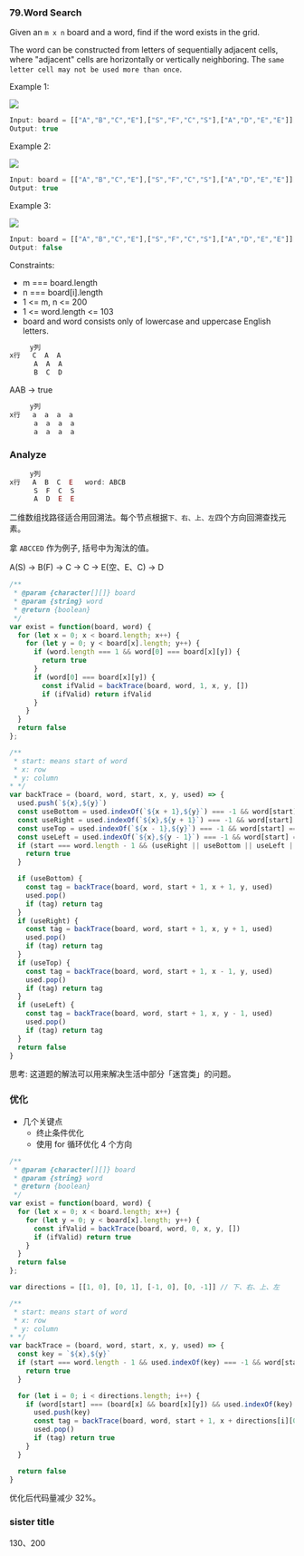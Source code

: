 <!--
abbrlink: 8yspgf2t
-->

### 79.Word Search

Given an `m x n` board and a word, find if the word exists in the grid.

The word can be constructed from letters of sequentially adjacent cells, where "adjacent" cells are horizontally or vertically neighboring. The `same letter cell may not be used more than once`.

Example 1:

![](https://assets.leetcode.com/uploads/2020/11/04/word2.jpg)

```js
Input: board = [["A","B","C","E"],["S","F","C","S"],["A","D","E","E"]], word = "ABCCED"
Output: true
```

Example 2:

![](https://assets.leetcode.com/uploads/2020/11/04/word-1.jpg)

```js
Input: board = [["A","B","C","E"],["S","F","C","S"],["A","D","E","E"]], word = "SEE"
Output: true
```

Example 3:

![](https://assets.leetcode.com/uploads/2020/10/15/word3.jpg)

```js
Input: board = [["A","B","C","E"],["S","F","C","S"],["A","D","E","E"]], word = "ABCB"
Output: false
```

Constraints:

* m === board.length
* n === board[i].length
* 1 <= m, n <= 200
* 1 <= word.length <= 103
* board and word consists only of lowercase and uppercase English letters.

```js
     y列
x行   C  A  A
      A  A  A
      B  C  D
```

AAB -> true

```js
     y列
x行   a  a  a  a
      a  a  a  a
      a  a  a  a
```

### Analyze

```js
     y列
x行   A  B  C  E   word: ABCB
      S  F  C  S
      A  D  E  E
```

二维数组找路径适合用回溯法。每个节点根据`下、右、上、左`四个方向回溯查找元素。

拿 `ABCCED` 作为例子, 括号中为淘汰的值。

A(S) -> B(F) -> C -> C -> E(空、E、C) -> D

```js
/**
 * @param {character[][]} board
 * @param {string} word
 * @return {boolean}
 */
var exist = function(board, word) {
  for (let x = 0; x < board.length; x++) {
    for (let y = 0; y < board[x].length; y++) {
      if (word.length === 1 && word[0] === board[x][y]) {
        return true
      }
      if (word[0] === board[x][y]) {
        const ifValid = backTrace(board, word, 1, x, y, [])
        if (ifValid) return ifValid
      }
    }
  }
  return false
};

/**
 * start: means start of word
 * x: row
 * y: column
* */
var backTrace = (board, word, start, x, y, used) => {
  used.push(`${x},${y}`)
  const useBottom = used.indexOf(`${x + 1},${y}`) === -1 && word[start] === (board[x + 1] && board[x + 1][y])
  const useRight = used.indexOf(`${x},${y + 1}`) === -1 && word[start] === (board[x] && board[x][y + 1])
  const useTop = used.indexOf(`${x - 1},${y}`) === -1 && word[start] === (board[x - 1] && board[x - 1][y])
  const useLeft = used.indexOf(`${x},${y - 1}`) === -1 && word[start] === (board[x] && board[x][y - 1])
  if (start === word.length - 1 && (useRight || useBottom || useLeft || useTop)) {
    return true
  }

  if (useBottom) {
    const tag = backTrace(board, word, start + 1, x + 1, y, used)
    used.pop()
    if (tag) return tag
  }
  if (useRight) {
    const tag = backTrace(board, word, start + 1, x, y + 1, used)
    used.pop()
    if (tag) return tag
  }
  if (useTop) {
    const tag = backTrace(board, word, start + 1, x - 1, y, used)
    used.pop()
    if (tag) return tag
  }
  if (useLeft) {
    const tag = backTrace(board, word, start + 1, x, y - 1, used)
    used.pop()
    if (tag) return tag
  }
  return false
}
```

思考: 这道题的解法可以用来解决生活中部分「迷宫类」的问题。

### 优化

* 几个关键点
  * 终止条件优化
  * 使用 for 循环优化 4 个方向

```js
/**
 * @param {character[][]} board
 * @param {string} word
 * @return {boolean}
 */
var exist = function(board, word) {
  for (let x = 0; x < board.length; x++) {
    for (let y = 0; y < board[x].length; y++) {
      const ifValid = backTrace(board, word, 0, x, y, [])
      if (ifValid) return true
    }
  }
  return false
};

var directions = [[1, 0], [0, 1], [-1, 0], [0, -1]] // 下、右、上、左

/**
 * start: means start of word
 * x: row
 * y: column
* */
var backTrace = (board, word, start, x, y, used) => {
  const key = `${x},${y}`
  if (start === word.length - 1 && used.indexOf(key) === -1 && word[start] === (board[x] && board[x][y])) {
    return true
  }

  for (let i = 0; i < directions.length; i++) {
    if (word[start] === (board[x] && board[x][y]) && used.indexOf(key) === -1) {
      used.push(key)
      const tag = backTrace(board, word, start + 1, x + directions[i][0], y + directions[i][1], used)
      used.pop()
      if (tag) return true
    }
  }

  return false
}
```

优化后代码量减少 32%。

### sister title

130、200